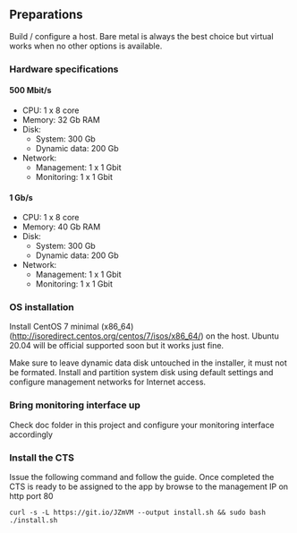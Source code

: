 ## Preparations
Build / configure a host. Bare metal is always the best choice but virtual works when no other options is available.

### Hardware specifications
#### 500 Mbit/s
* CPU: 1 x 8 core
* Memory: 32 Gb RAM
* Disk:
  * System: 300 Gb
  * Dynamic data: 200 Gb
* Network:
  * Management:  1 x 1 Gbit
  * Monitoring: 1 x 1 Gbit

#### 1 Gb/s
* CPU: 1 x 8 core
* Memory: 40 Gb RAM
* Disk:
  * System: 300 Gb
  * Dynamic data: 200 Gb
* Network:
  * Management:  1 x 1 Gbit
  * Monitoring: 1 x 1 Gbit

### OS installation
Install CentOS 7 minimal (x86_64) (http://isoredirect.centos.org/centos/7/isos/x86_64/) on the host. Ubuntu 20.04 will be official supported soon but it works just fine. 

Make sure to leave dynamic data disk untouched in the installer, it must not be formated. Install and partition system disk using default settings and configure management networks for Internet access. 

### Bring monitoring interface up
Check doc folder in this project and configure your monitoring interface accordingly

### Install the CTS
Issue the following command and follow the guide. Once completed the CTS is ready to be assigned to the app by browse to the management IP on http port 80
```console
curl -s -L https://git.io/JZmVM --output install.sh && sudo bash ./install.sh
```
